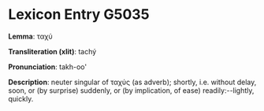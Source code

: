 # Lexicon Entry G5035

**Lemma**: ταχύ

**Transliteration (xlit)**: tachý

**Pronunciation**: takh-oo'

**Description**:
neuter singular of ταχύς (as adverb); shortly, i.e. without delay, soon, or (by surprise) suddenly, or (by implication, of ease) readily:--lightly, quickly.
